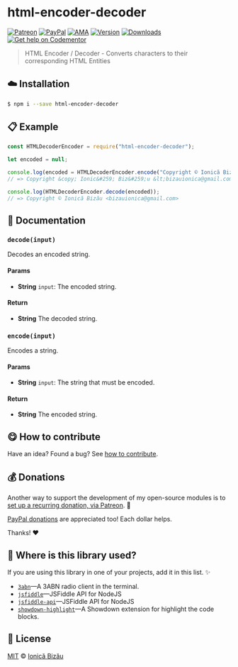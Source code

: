 
# html-encoder-decoder

 [![Patreon](https://img.shields.io/badge/Support%20me%20on-Patreon-%23e6461a.svg)][patreon] [![PayPal](https://img.shields.io/badge/%24-paypal-f39c12.svg)][paypal-donations] [![AMA](https://img.shields.io/badge/ask%20me-anything-1abc9c.svg)](https://github.com/IonicaBizau/ama) [![Version](https://img.shields.io/npm/v/html-encoder-decoder.svg)](https://www.npmjs.com/package/html-encoder-decoder) [![Downloads](https://img.shields.io/npm/dt/html-encoder-decoder.svg)](https://www.npmjs.com/package/html-encoder-decoder) [![Get help on Codementor](https://cdn.codementor.io/badges/get_help_github.svg)](https://www.codementor.io/johnnyb?utm_source=github&utm_medium=button&utm_term=johnnyb&utm_campaign=github)

> HTML Encoder / Decoder - Converts characters to their corresponding HTML Entities

## :cloud: Installation

```sh
$ npm i --save html-encoder-decoder
```


## :clipboard: Example



```js
const HTMLDecoderEncoder = require("html-encoder-decoder");

let encoded = null;

console.log(encoded = HTMLDecoderEncoder.encode("Copyright © Ionică Bizău <bizauionica@gmail.com>"));
// => Copyright &copy; Ionic&#259; Biz&#259;u &lt;bizauionica@gmail.com&gt;

console.log(HTMLDecoderEncoder.decode(encoded));
// => Copyright © Ionică Bizău <bizauionica@gmail.com>
```

## :memo: Documentation


### `decode(input)`
Decodes an encoded string.

#### Params
- **String** `input`: The encoded string.

#### Return
- **String** The decoded string.

### `encode(input)`
Encodes a string.

#### Params
- **String** `input`: The string that must be encoded.

#### Return
- **String** The encoded string.



## :yum: How to contribute
Have an idea? Found a bug? See [how to contribute][contributing].


## :moneybag: Donations

Another way to support the development of my open-source modules is
to [set up a recurring donation, via Patreon][patreon]. :rocket:

[PayPal donations][paypal-donations] are appreciated too! Each dollar helps.

Thanks! :heart:

## :dizzy: Where is this library used?
If you are using this library in one of your projects, add it in this list. :sparkles:


 - [`3abn`](https://github.com/IonicaBizau/3abn#readme)—A 3ABN radio client in the terminal.
 - [`jsfiddle`](https://github.com/IonicaBizau/node-jsfiddle#readme)—JSFiddle API for NodeJS
 - [`jsfiddle-api`](https://npmjs.com/package/jsfiddle-api)—JSFiddle API for NodeJS
 - [`showdown-highlight`](https://github.com/IonicaBizau/showdown-highlight#readme)—A Showdown extension for highlight the code blocks.

## :scroll: License

[MIT][license] © [Ionică Bizău][website]

[patreon]: https://www.patreon.com/ionicabizau
[paypal-donations]: https://www.paypal.com/cgi-bin/webscr?cmd=_s-xclick&hosted_button_id=RVXDDLKKLQRJW
[donate-now]: http://i.imgur.com/6cMbHOC.png

[license]: http://showalicense.com/?fullname=Ionic%C4%83%20Biz%C4%83u%20%3Cbizauionica%40gmail.com%3E%20(http%3A%2F%2Fionicabizau.net)&year=2014#license-mit
[website]: http://ionicabizau.net
[contributing]: /CONTRIBUTING.md
[docs]: /DOCUMENTATION.md

